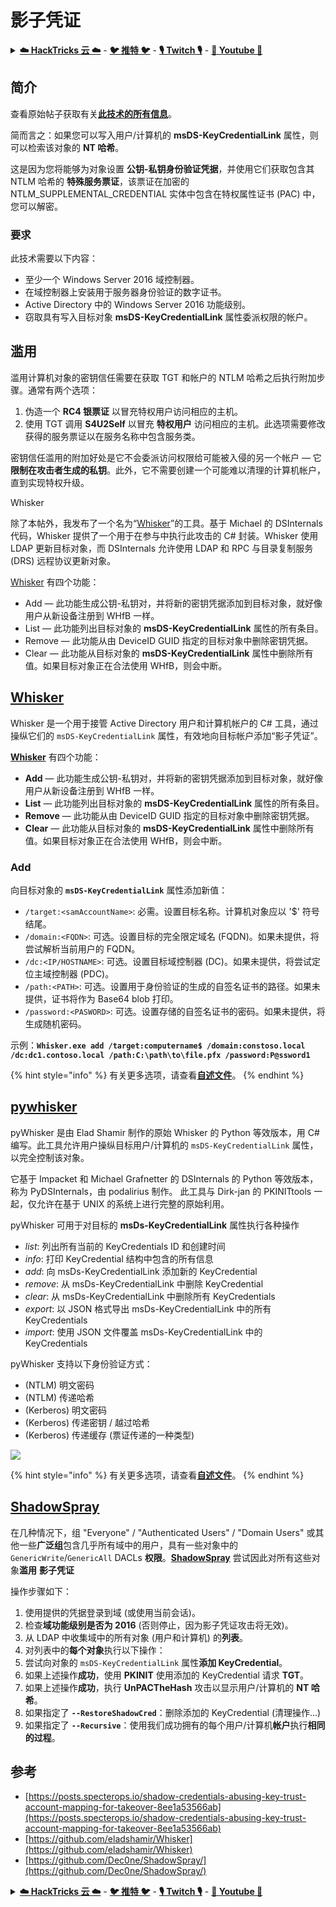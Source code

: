 # 影子凭证

<details>

<summary><a href="https://cloud.hacktricks.xyz/pentesting-cloud/pentesting-cloud-methodology"><strong>☁️ HackTricks 云 ☁️</strong></a> - <a href="https://twitter.com/hacktricks_live"><strong>🐦 推特 🐦</strong></a> - <a href="https://www.twitch.tv/hacktricks_live/schedule"><strong>🎙️ Twitch 🎙️</strong></a> - <a href="https://www.youtube.com/@hacktricks_LIVE"><strong>🎥 Youtube 🎥</strong></a></summary>

* 您在**网络安全公司**工作吗？想要在 HackTricks 中看到您的**公司广告**？或者想要访问**PEASS 的最新版本或下载 HackTricks 的 PDF**？查看[**订阅计划**](https://github.com/sponsors/carlospolop)！
* 探索[**PEASS 家族**](https://opensea.io/collection/the-peass-family)，我们的独家[NFT](https://opensea.io/collection/the-peass-family)收藏品
* 获取[**官方 PEASS & HackTricks 商品**](https://peass.creator-spring.com)
* **加入** [**💬**](https://emojipedia.org/speech-balloon/) **Discord 群组**](https://discord.gg/hRep4RUj7f) 或 **电报群组** 或在 **Twitter** **🐦**[**@carlospolopm**](https://twitter.com/hacktricks_live)** 上** **关注**我。
* 通过向 [hacktricks 仓库](https://github.com/carlospolop/hacktricks) 和 [hacktricks-cloud 仓库](https://github.com/carlospolop/hacktricks-cloud) 提交 PR 来**分享您的黑客技巧**。

</details>

## 简介 <a href="#3f17" id="3f17"></a>

查看原始帖子获取有关[**此技术的所有信息**](https://posts.specterops.io/shadow-credentials-abusing-key-trust-account-mapping-for-takeover-8ee1a53566ab)。

简而言之：如果您可以写入用户/计算机的 **msDS-KeyCredentialLink** 属性，则可以检索该对象的 **NT 哈希**。

这是因为您将能够为对象设置 **公钥-私钥身份验证凭据**，并使用它们获取包含其 NTLM 哈希的 **特殊服务票证**，该票证在加密的 NTLM\_SUPPLEMENTAL\_CREDENTIAL 实体中包含在特权属性证书 (PAC) 中，您可以解密。

### 要求 <a href="#2de4" id="2de4"></a>

此技术需要以下内容：

* 至少一个 Windows Server 2016 域控制器。
* 在域控制器上安装用于服务器身份验证的数字证书。
* Active Directory 中的 Windows Server 2016 功能级别。
* 窃取具有写入目标对象 **msDS-KeyCredentialLink** 属性委派权限的帐户。

## 滥用

滥用计算机对象的密钥信任需要在获取 TGT 和帐户的 NTLM 哈希之后执行附加步骤。通常有两个选项：

1. 伪造一个 **RC4 银票证** 以冒充特权用户访问相应的主机。
2. 使用 TGT 调用 **S4U2Self** 以冒充 **特权用户** 访问相应的主机。此选项需要修改获得的服务票证以在服务名称中包含服务类。

密钥信任滥用的附加好处是它不会委派访问权限给可能被入侵的另一个帐户 — 它**限制在攻击者生成的私钥**。此外，它不需要创建一个可能难以清理的计算机帐户，直到实现特权升级。

Whisker

除了本帖外，我发布了一个名为“[Whisker](https://github.com/eladshamir/Whisker)”的工具。基于 Michael 的 DSInternals 代码，Whisker 提供了一个用于在参与中执行此攻击的 C# 封装。Whisker 使用 LDAP 更新目标对象，而 DSInternals 允许使用 LDAP 和 RPC 与目录复制服务 (DRS) 远程协议更新对象。

[Whisker](https://github.com/eladshamir/Whisker) 有四个功能：

* Add — 此功能生成公钥-私钥对，并将新的密钥凭据添加到目标对象，就好像用户从新设备注册到 WHfB 一样。
* List — 此功能列出目标对象的 **msDS-KeyCredentialLink** 属性的所有条目。
* Remove — 此功能从由 DeviceID GUID 指定的目标对象中删除密钥凭据。
* Clear — 此功能从目标对象的 **msDS-KeyCredentialLink** 属性中删除所有值。如果目标对象正在合法使用 WHfB，则会中断。

## [Whisker](https://github.com/eladshamir/Whisker) <a href="#7e2e" id="7e2e"></a>

Whisker 是一个用于接管 Active Directory 用户和计算机帐户的 C# 工具，通过操纵它们的 `msDS-KeyCredentialLink` 属性，有效地向目标帐户添加“影子凭证”。

[**Whisker**](https://github.com/eladshamir/Whisker) 有四个功能：

* **Add** — 此功能生成公钥-私钥对，并将新的密钥凭据添加到目标对象，就好像用户从新设备注册到 WHfB 一样。
* **List** — 此功能列出目标对象的 **msDS-KeyCredentialLink** 属性的所有条目。
* **Remove** — 此功能从由 DeviceID GUID 指定的目标对象中删除密钥凭据。
* **Clear** — 此功能从目标对象的 **msDS-KeyCredentialLink** 属性中删除所有值。如果目标对象正在合法使用 WHfB，则会中断。

### Add

向目标对象的 **`msDS-KeyCredentialLink`** 属性添加新值：

* `/target:<samAccountName>`: 必需。设置目标名称。计算机对象应以 '$' 符号结尾。
* `/domain:<FQDN>`: 可选。设置目标的完全限定域名 (FQDN)。如果未提供，将尝试解析当前用户的 FQDN。
* `/dc:<IP/HOSTNAME>`: 可选。设置目标域控制器 (DC)。如果未提供，将尝试定位主域控制器 (PDC)。
* `/path:<PATH>`: 可选。设置用于身份验证的生成的自签名证书的路径。如果未提供，证书将作为 Base64 blob 打印。
* `/password:<PASWORD>`: 可选。设置存储的自签名证书的密码。如果未提供，将生成随机密码。

示例：**`Whisker.exe add /target:computername$ /domain:constoso.local /dc:dc1.contoso.local /path:C:\path\to\file.pfx /password:P@ssword1`**

{% hint style="info" %}
有关更多选项，请查看[**自述文件**](https://github.com/eladshamir/Whisker)。
{% endhint %}

## [pywhisker](https://github.com/ShutdownRepo/pywhisker) <a href="#7e2e" id="7e2e"></a>

pyWhisker 是由 Elad Shamir 制作的原始 Whisker 的 Python 等效版本，用 C# 编写。此工具允许用户操纵目标用户/计算机的 `msDS-KeyCredentialLink` 属性，以完全控制该对象。

它基于 Impacket 和 Michael Grafnetter 的 DSInternals 的 Python 等效版本，称为 PyDSInternals，由 podalirius 制作。
此工具与 Dirk-jan 的 PKINITtools 一起，仅允许在基于 UNIX 的系统上进行完整的原始利用。

pyWhisker 可用于对目标的 **msDs-KeyCredentialLink** 属性执行各种操作

- *list*: 列出所有当前的 KeyCredentials ID 和创建时间
- *info*: 打印 KeyCredential 结构中包含的所有信息
- *add*: 向 msDs-KeyCredentialLink 添加新的 KeyCredential
- *remove*: 从 msDs-KeyCredentialLink 中删除 KeyCredential
- *clear*: 从 msDs-KeyCredentialLink 中删除所有 KeyCredentials
- *export*: 以 JSON 格式导出 msDs-KeyCredentialLink 中的所有 KeyCredentials
- *import*: 使用 JSON 文件覆盖 msDs-KeyCredentialLink 中的 KeyCredentials


pyWhisker 支持以下身份验证方式：
- (NTLM) 明文密码
- (NTLM) 传递哈希
- (Kerberos) 明文密码
- (Kerberos) 传递密钥 / 越过哈希
- (Kerberos) 传递缓存 (票证传递的一种类型)

![](https://github.com/ShutdownRepo/pywhisker/blob/main/.assets/add_pfx.png)

{% hint style="info" %}
有关更多选项，请查看[**自述文件**](https://github.com/ShutdownRepo/pywhisker)。
{% endhint %}

## [ShadowSpray](https://github.com/Dec0ne/ShadowSpray/)

在几种情况下，组 "Everyone" / "Authenticated Users" / "Domain Users" 或其他一些**广泛组**包含几乎所有域中的用户，具有一些对象中的 `GenericWrite`/`GenericAll` DACLs **权限**。[**ShadowSpray**](https://github.com/Dec0ne/ShadowSpray/) 尝试因此对所有这些对象**滥用** **影子凭证**

操作步骤如下：

1. 使用提供的凭据登录到域 (或使用当前会话)。
2. 检查**域功能级别是否为 2016** (否则停止，因为影子凭证攻击将无效)。
3. 从 LDAP 中收集域中的所有对象 (用户和计算机) 的**列表**。
4. 对列表中的**每个对象**执行以下操作：
1. 尝试向对象的 `msDS-KeyCredentialLink` 属性**添加 KeyCredential**。
2. 如果上述操作**成功**，使用 **PKINIT** 使用添加的 KeyCredential 请求 **TGT**。
3. 如果上述操作**成功**，执行 **UnPACTheHash** 攻击以显示用户/计算机的 **NT 哈希**。
4. 如果指定了 **`--RestoreShadowCred`**：删除添加的 KeyCredential (清理操作...)
5. 如果指定了 **`--Recursive`**：使用我们成功拥有的每个用户/计算机**帐户**执行**相同的过程**。

## 参考

* [https://posts.specterops.io/shadow-credentials-abusing-key-trust-account-mapping-for-takeover-8ee1a53566ab](https://posts.specterops.io/shadow-credentials-abusing-key-trust-account-mapping-for-takeover-8ee1a53566ab)
* [https://github.com/eladshamir/Whisker](https://github.com/eladshamir/Whisker)
* [https://github.com/Dec0ne/ShadowSpray/](https://github.com/Dec0ne/ShadowSpray/) 

<details>

<summary><a href="https://cloud.hacktricks.xyz/pentesting-cloud/pentesting-cloud-methodology"><strong>☁️ HackTricks 云 ☁️</strong></a> - <a href="https://twitter.com/hacktricks_live"><strong>🐦 推特 🐦</strong></a> - <a href="https://www.twitch.tv/hacktricks_live/schedule"><strong>🎙️ Twitch 🎙️</strong></a> - <a href="https://www.youtube.com/@hacktricks_LIVE"><strong>🎥 Youtube 🎥</strong></a></summary>

* 您在**网络安全公司**工作吗？想要在 HackTricks 中看到您的**公司广告**？或者想要访问**PEASS 的最新版本或下载 HackTricks 的 PDF**？查看[**订阅计划**](https://github.com/sponsors/carlospolop)！
* 探索[**PEASS 家族**](https://opensea.io/collection/the-peass-family)，我们的独家[NFT](https://opensea.io/collection/the-peass-family)收藏品
* 获取[**官方 PEASS & HackTricks 商品**](https://peass.creator-spring.com)
* **加入** [**💬**](https://emojipedia.org/speech-balloon/) **Discord 群组**](https://discord.gg/hRep4RUj7f) 或 **电报群组** 或在 **Twitter** **🐦**[**@carlospolopm**](https://twitter.com/hacktricks_live)** 上** **关注**我。
* 通过向 [hacktricks 仓库](https://github.com/carlospolop/hacktricks) 和 [hacktricks-cloud 仓库](https://github.com/carlospolop/hacktricks-cloud) 提交 PR 来**分享您的黑客技巧**。

</details>
